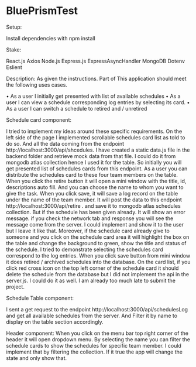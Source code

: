 # BluePrismTest

Setup:

Install dependencies with npm install

Stake:

React.js
Axios
Node.js
Express.js
ExpressAsyncHandler
MongoDB
Dotenv
Eslient

Description:  As given the instructions. Part of This application should meet the following uses cases.

•	As a user I initially get presented with list of available schedules 
•	As a user I can view a schedule corresponding log entries by selecting its card.
•	As a user I can switch a schedule to retired and / unretired 

Schedule card component:

I tried to implement my ideas around these specific requirements.  On the left side of the page I implemented scrollable schedules card list as told to do so. And all the data coming from the endpoint http://localhost:3000/api/shcedules. I have created a static data.js file in the backend folder and retrieve mock data from that file. I could do it from mongodb atlas collection hence I used it for the table. So initially you will get presented list of schedules cards from this endpoint. As a user you can distribute the schedules card to these four team members on the table. 
When you click the retire button it will open a mini window with the title, id, descriptions auto fill. And you can choose the name to whom you want to give the task. When you click save, it will save a log record on the table under the name of the team member. It will post the data to this endpoint http://localhost:3000/api/retire . and save it to mongodb atlas schedules collection. But if the schedule has been given already. It will show an error message.  if you check the network tab and response you will see the message come from the server. I could implement and show it to the user but I leave it like that.  Moreover, if the schedule card already give to someone and you click on the schedule card area it will highlight the box on the table and change the background to green, show the title and status of the schedule.  I tried to demonstrate selecting the schedules card correspond to the log entries.  When you click save button from mini window it does retired / archived schedules into the database. 
On the card list, if you click red cross icon on the top left corner of the schedule card it should delete the schedule from the database but I did not implement the api in the server.js. I could do it as well. I am already too much late to submit the project. 

Schedule Table component: 

I sent a get request to the endpoint http://localhost:3000/api/schedulesLog  and get all available schedules from the server. And Filter it by name to display on the table section accordingly. 

Header component: 
When you click on the menu bar top right corner of the header it will open dropdown menu. By selecting the name you can filter the schedule cards to show the schedules for specific team member. I could implement that by filtering the collection. If it true the app will change the state and only show that.  
